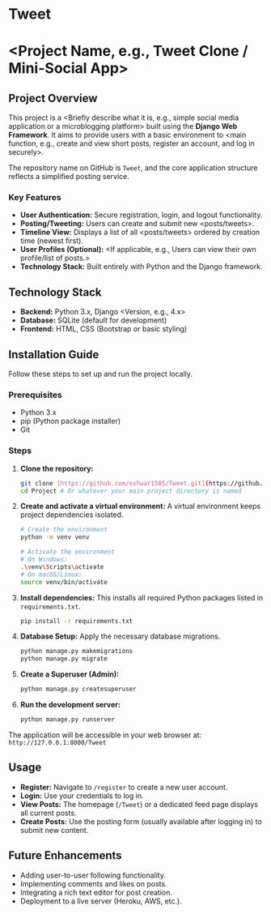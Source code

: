 # Tweet

# <Project Name, e.g., Tweet Clone / Mini-Social App>

## Project Overview
This project is a <Briefly describe what it is, e.g., simple social media application or a microblogging platform> built using the **Django Web Framework**. It aims to provide users with a basic environment to <main function, e.g., create and view short posts, register an account, and log in securely>.

The repository name on GitHub is `Tweet`, and the core application structure reflects a simplified posting service.

### Key Features
* **User Authentication:** Secure registration, login, and logout functionality.
* **Posting/Tweeting:** Users can create and submit new <posts/tweets>.
* **Timeline View:** Displays a list of all <posts/tweets> ordered by creation time (newest first).
* **User Profiles (Optional):** <If applicable, e.g., Users can view their own profile/list of posts.>
* **Technology Stack:** Built entirely with Python and the Django framework.

## Technology Stack
* **Backend:** Python 3.x, Django <Version, e.g., 4.x>
* **Database:** SQLite (default for development)
* **Frontend:** HTML, CSS (Bootstrap or basic styling)

## Installation Guide

Follow these steps to set up and run the project locally.

### Prerequisites
* Python 3.x
* pip (Python package installer)
* Git

### Steps

1.  **Clone the repository:**
    ```bash
    git clone [https://github.com/eshwar1505/Tweet.git](https://github.com/eshwar1505/Tweet.git)
    cd Project # Or whatever your main project directory is named
    ```

2.  **Create and activate a virtual environment:**
    A virtual environment keeps project dependencies isolated.
    ```bash
    # Create the environment
    python -m venv venv

    # Activate the environment
    # On Windows:
    .\venv\Scripts\activate
    # On macOS/Linux:
    source venv/bin/activate
    ```

3.  **Install dependencies:**
    This installs all required Python packages listed in `requirements.txt`.
    ```bash
    pip install -r requirements.txt
    ```

4.  **Database Setup:**
    Apply the necessary database migrations.
    ```bash
    python manage.py makemigrations
    python manage.py migrate
    ```

5.  **Create a Superuser (Admin):**
    ```bash
    python manage.py createsuperuser
    ```

6.  **Run the development server:**
    ```bash
    python manage.py runserver
    ```

The application will be accessible in your web browser at: `http://127.0.0.1:8000/Tweet`

## Usage
* **Register:** Navigate to `/register` to create a new user account.
* **Login:** Use your credentials to log in.
* **View Posts:** The homepage (`/Tweet`) or a dedicated feed page displays all current posts.
* **Create Posts:** Use the posting form (usually available after logging in) to submit new content.

## Future Enhancements
* Adding user-to-user following functionality.
* Implementing comments and likes on posts.
* Integrating a rich text editor for post creation.
* Deployment to a live server (Heroku, AWS, etc.).
